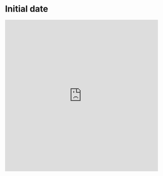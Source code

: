 # Initial date

<iframe width="100%" height="500" frameborder="0" src="https://embed.plnkr.co/nMuDQr?show=src/example.ts,preview"></iframe>

